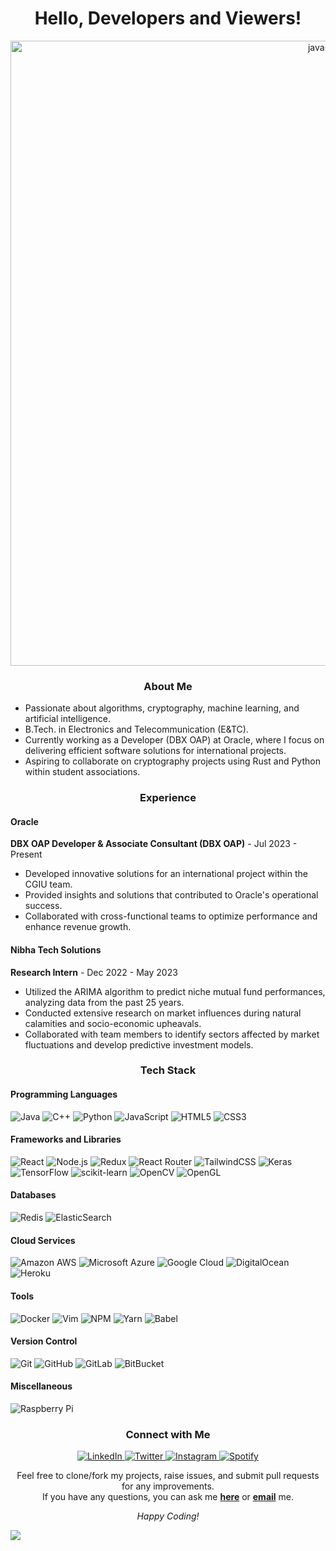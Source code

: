 <div align="center">
  <h1>Hello, Developers and Viewers!</h1>
  <img src="https://user-images.githubusercontent.com/73097560/115834477-dbab4500-a447-11eb-908a-139a6edaec5c.gif" alt="javascript" width="1000"/>


</div>

<h3 align="center">About Me</h3>
<ul>
  <li>Passionate about algorithms, cryptography, machine learning, and artificial intelligence.</li>
  <li>B.Tech. in Electronics and Telecommunication (E&TC).</li>
  <li>Currently working as a Developer (DBX OAP) at Oracle, where I focus on delivering efficient software solutions for international projects.</li>
  <li>Aspiring to collaborate on cryptography projects using Rust and Python within student associations.</li>
</ul>

<h3 align="center">Experience</h3>

<h4>Oracle</h4>
<p><strong>DBX OAP Developer & Associate Consultant  (DBX OAP)</strong> - Jul 2023 - Present</p>
<ul>
  <li>Developed innovative solutions for an international project within the CGIU team.</li>
  <li>Provided insights and solutions that contributed to Oracle's operational success.</li>
  <li>Collaborated with cross-functional teams to optimize performance and enhance revenue growth.</li>
</ul>

<h4>Nibha Tech Solutions</h4>
<p><strong>Research Intern</strong> - Dec 2022 - May 2023</p>
<ul>
  <li>Utilized the ARIMA algorithm to predict niche mutual fund performances, analyzing data from the past 25 years.</li>
  <li>Conducted extensive research on market influences during natural calamities and socio-economic upheavals.</li>
  <li>Collaborated with team members to identify sectors affected by market fluctuations and develop predictive investment models.</li>
</ul>

<h3 align="center">Tech Stack</h3>
<p align="center">
  <h4>Programming Languages</h4>
  <span>
    <img src="https://img.shields.io/badge/-Java-black?style=flat-square&logo=java" alt="Java"/>
    <img src="https://img.shields.io/badge/-C++-black?style=flat-square&logo=C%2B%2B" alt="C++"/>
    <img src="https://img.shields.io/badge/-Python-black?style=flat-square&logo=Python" alt="Python"/>
    <img src="https://img.shields.io/badge/-JavaScript-black?style=flat-square&logo=javascript" alt="JavaScript"/>
    <img src="https://img.shields.io/badge/-HTML5-black?style=flat-square&logo=html5&logoColor=white" alt="HTML5"/>
    <img src="https://img.shields.io/badge/-CSS3-black?style=flat-square&logo=css3" alt="CSS3"/>
  </span>
</p>

<p align="center">
  <h4>Frameworks and Libraries</h4>
  <span>
    <img src="https://img.shields.io/badge/-React-black?style=flat-square&logo=react" alt="React"/>
    <img src="https://img.shields.io/badge/-Nodejs-black?style=flat-square&logo=Node.js" alt="Node.js"/>
    <img src="https://img.shields.io/badge/-Redux-black?style=flat-square&logo=redux&logoColor=white" alt="Redux"/>
    <img src="https://img.shields.io/badge/-React_Router-black?style=flat-square&logo=react-router&logoColor=white" alt="React Router"/>
    <img src="https://img.shields.io/badge/tailwindcss-black?style=flat-square&logo=tailwindcss" alt="TailwindCSS"/>
    <img src="https://img.shields.io/badge/Keras-black?style=flat-square&logo=Keras" alt="Keras"/>
    <img src="https://img.shields.io/badge/TensorFlow-black?style=flat-square&logo=TensorFlow" alt="TensorFlow"/>
    <img src="https://img.shields.io/badge/scikitlearn-black?style=flat-square&logo=scikitlearn" alt="scikit-learn"/>
    <img src="https://img.shields.io/badge/OpenCV-black?style=flat-square&logo=opencv" alt="OpenCV"/>
    <img src="https://img.shields.io/badge/OpenGL-black?style=flat-square&logo=opengl" alt="OpenGL"/>
  </span>
</p>

<p align="center">
  <h4>Databases</h4>
  <span>
    <img src="https://img.shields.io/badge/-Redis-black?style=flat-square&logo=Redis" alt="Redis"/>
    <img src="https://img.shields.io/badge/-ElasticSearch-black?style=flat-square&logo=elasticsearch" alt="ElasticSearch"/>
  </span>
</p>

<p align="center">
  <h4>Cloud Services</h4>
  <span>
    <img src="https://img.shields.io/badge/Amazon%20AWS-232F3E?style=flat-square&logo=amazon-aws" alt="Amazon AWS"/>
    <img src="https://img.shields.io/badge/Microsoft%20Azure-232F7E?style=flat-square&logo=microsoft-azure" alt="Microsoft Azure"/>
    <img src="https://img.shields.io/badge/Google%20Cloud-black?style=flat-square&logo=google-cloud" alt="Google Cloud"/>
    <img src="https://img.shields.io/badge/-Digital%20Ocean-darkblue?style=flat-square&logo=digitalocean" alt="DigitalOcean"/>
    <img src="https://img.shields.io/badge/-Heroku-430098?style=flat-square&logo=heroku" alt="Heroku"/>
  </span>
</p>

<p align="center">
  <h4>Tools</h4>
  <span>
    <img src="https://img.shields.io/badge/-Docker-black?style=flat-square&logo=docker" alt="Docker"/>
    <img src="https://img.shields.io/badge/-Vim-black?style=flat-square&logo=Vim" alt="Vim"/>
    <img src="https://img.shields.io/badge/NPM-black?style=flat-square&logo=npm&logoColor=white" alt="NPM"/>
    <img src="https://img.shields.io/badge/yarn--black?style=flat-square&logo=yarn&logoColor=white" alt="Yarn"/>
    <img src="https://img.shields.io/badge/-Babel-black?style=flat-square&logo=Babel" alt="Babel"/>
  </span>
</p>

<p align="center">
  <h4>Version Control</h4>
  <span>
    <img src="https://img.shields.io/badge/-Git-black?style=flat-square&logo=git" alt="Git"/>
    <img src="https://img.shields.io/badge/-GitHub-181717?style=flat-square&logo=github" alt="GitHub"/>
    <img src="https://img.shields.io/badge/-GitLab-FCA121?style=flat-square&logo=gitlab" alt="GitLab"/>
    <img src="https://img.shields.io/badge/-BitBucket-darkblue?style=flat-square&logo=bitbucket" alt="BitBucket"/>
  </span>
</p>

<p align="center">
  <h4>Miscellaneous</h4>
  <span>
    <img src="https://img.shields.io/badge/-Raspberry%20Pi-C51A4A?style=flat-square&logo=Raspberry-Pi" alt="Raspberry Pi"/>
  </span>
</p>


<h3 align="center">Connect with Me</h3>
<p align="center">
  <a href="https://in.linkedin.com/in/shreyash-bhatkar-5bb904194" target="_blank">
    <img src="https://img.shields.io/badge/LinkedIn-%230077B5.svg?&style=flat-square&logo=linkedin&logoColor=white" alt="LinkedIn">
  </a>
  <a href="https://twitter.com/DrCybernotix" target="_blank">
    <img src="https://img.shields.io/badge/Twitter-%231DA1F2.svg?&style=flat-square&logo=twitter&logoColor=white" alt="Twitter">
  </a>
  <a href="https://www.instagram.com/SHRYSH/" target="_blank">
    <img src="https://img.shields.io/badge/Instagram-%23E4405F.svg?&style=flat-square&logo=instagram&logoColor=white" alt="Instagram">
  </a>
  <a href="https://open.spotify.com/user/31vqxxqgujcrhhjybwzfzvwjqzfg" target="_blank">
    <img src="https://img.shields.io/badge/Spotify-%231DB954.svg?&style=flat-square&logo=spotify&logoColor=white" alt="Spotify">
  </a>
</p>

<p align="center">
  Feel free to clone/fork my projects, raise issues, and submit pull requests for any improvements.<br>
  If you have any questions, you can ask me <a href="https://github.com/shr3yash/shr3yash/issues/new"><b>here</b></a> or <a href="mailto:drcyb@outlook.com"><b>email</b></a> me.
</p>

<p align="center"><i>Happy Coding!</i></p>
  <p>
    <img src="https://readme-typing-svg.herokuapp.com?font=Sans-serif&color=%61DBFB&size=39&center=true&vCenter=true&width=420&height=68&lines=Hi%2C+I'm+Shreyash;Currently+@+Oracle;DBX+OAP+Developer;B.Tech.+Undergrad;">
  </p>
